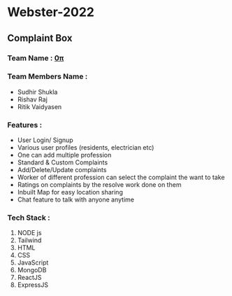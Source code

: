 # Webster-2022

## Complaint Box

### Team Name : [0π](https://github.com/Kitashi14/Webster-2022)

### Team Members Name :

- Sudhir Shukla
- Rishav Raj
- Ritik Vaidyasen

### Features :

- User Login/ Signup
- Various user profiles (residents, electrician etc)
- One can add multiple profession
- Standard & Custom Complaints
- Add/Delete/Update complaints
- Worker of different profession can select the complaint the want to take
- Ratings on complaints by the resolve work done on them
- Inbuilt Map for easy location sharing
- Chat feature to talk with anyone anytime

### Tech Stack :

1. NODE js
2. Tailwind
3. HTML
4. CSS
5. JavaScript
6. MongoDB
7. ReactJS
8. ExpressJS
